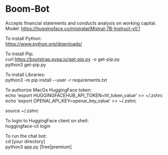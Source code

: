 # Boom-Bot
Accepts financial statements and conducts analysis on working capital. <br>
Model: https://huggingface.co/mistralai/Mistral-7B-Instruct-v0.1<br>

To install Python:<br>
https://www.python.org/downloads/<br>

To install Pip:<br>
curl https://bootstrap.pypa.io/get-pip.py -o get-pip.py<br>
python3 get-pip.py<br>

To install Libraries:<br>
python3 -m pip install --user -r requirements.txt<br>

To authorize MacOs HuggingFace token:<br>
echo 'export HUGGINGFACEHUB_API_TOKEN=hf_token_value' >> ~/.zshrc<br>
echo 'export OPENAI_API_KEY=openai_key_value' >> ~/.zshrc

source ~/.zshrc<br>

To login to HuggingFace client on shell:<br>
huggingface-cli login<br>

To run the chat bot:<br>
cd [your directory]<br>
python3 app.py [free|premium]
